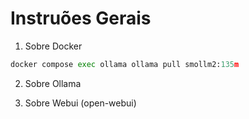 # Instruões Gerais

1. Sobre Docker

``` python
docker compose exec ollama ollama pull smollm2:135m

```


2. Sobre Ollama




3. Sobre Webui (open-webui)



